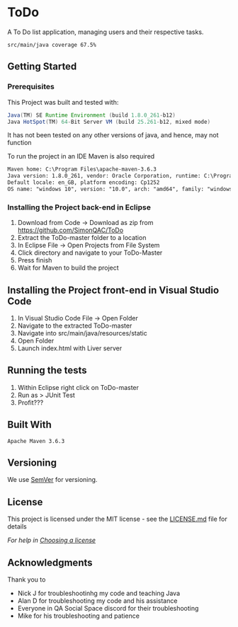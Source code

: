 
# ToDo

A To Do list application, managing users and their respective tasks.

```src/main/java coverage 67.5%```

## Getting Started

### Prerequisites

This Project was built and tested with:

```java version "1.8.0_261"
Java(TM) SE Runtime Environment (build 1.8.0_261-b12)
Java HotSpot(TM) 64-Bit Server VM (build 25.261-b12, mixed mode)
```

It has not been tested on any other versions of java, and hence, may not function

To run the project in an IDE Maven is also required

```Apache Maven 3.6.3 (cecedd343002696d0abb50b32b541b8a6ba2883f)
Maven home: C:\Program Files\apache-maven-3.6.3
Java version: 1.8.0_261, vendor: Oracle Corporation, runtime: C:\Program Files\Java\jdk1.8.0_261\jre
Default locale: en_GB, platform encoding: Cp1252
OS name: "windows 10", version: "10.0", arch: "amd64", family: "windows"
```



### Installing the Project back-end in Eclipse

1. Download from Code -> Download as zip from https://github.com/SimonQAC/ToDo
2. Extract the ToDo-master folder to a location
3. In Eclipse File -> Open Projects from File System
4. Click directory and navigate to your ToDo-Master
5. Press finish
6. Wait for Maven to build the project

## Installing the Project front-end in Visual Studio Code
1. In Visual Studio Code File -> Open Folder
2. Navigate to the extracted ToDo-master
3. Navigate into src/main/java/resources/static
4. Open Folder
5. Launch index.html with Liver server

## Running the tests

1. Within Eclipse right click on ToDo-master
2. Run as > JUnit Test
3. Profit???



## Built With

```Apache Maven 3.6.3```

## Versioning

We use [SemVer](http://semver.org/) for versioning.



## License

This project is licensed under the MIT license - see the [LICENSE.md](LICENSE.md) file for details 

*For help in [Choosing a license](https://choosealicense.com/)*

## Acknowledgments

Thank you to

* Nick J for troubleshootinhg my code and teaching Java
* Alan D for troubleshooting my code and his assistance
* Everyone in QA Social Space discord for their troubleshooting
* Mike for his troubleshooting and patience
